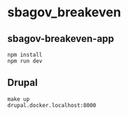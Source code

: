 # sbagov_breakeven

## sbagov-breakeven-app

```
npm install
npm run dev
```

## Drupal

```
make up
drupal.docker.localhost:8000
```
